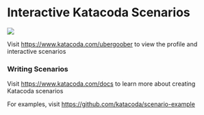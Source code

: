 # Interactive Katacoda Scenarios

[![](http://shields.katacoda.com/katacoda/ubergoober/count.svg)](https://www.katacoda.com/ubergoober "Get your profile on Katacoda.com")

Visit https://www.katacoda.com/ubergoober to view the profile and interactive scenarios

### Writing Scenarios
Visit https://www.katacoda.com/docs to learn more about creating Katacoda scenarios

For examples, visit https://github.com/katacoda/scenario-example
